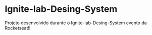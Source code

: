 # Ignite-lab-Desing-System

Projeto desenvolvido durante o Ignite-lab-Desing-System evento da Rocketseat!!
